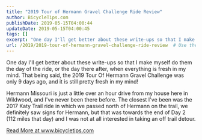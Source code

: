 ```yaml
---
title: "2019 Tour of Hermann Gravel Challenge Ride Review"
author: BicycleTips.com
publishDate: 2019-05-15T04:00:44
updateDate: 2019-05-15T04:00:45
tags: []
excerpt: "One day I'll get better about these write-ups so that I make myself do them the day of the ride, or the day there after, when everything is fresh in my mind. That being said, the 2019 Tour Of Hermann Gravel Challenge was only 9 days ago, and it is still pretty fresh in my mind!  Hermann Missouri is just a little over an hour drive from my house here in Wildwood, and I've never been there before. The closest I've been was the 2017 Katy Trail ride in which we passed north of Hermann on the trail, we definitely saw signs for Hermann, but that was towards the end of Day 2 (112 miles that day) and I was not at all interested in taking an off trail detour."
url: /2019/2019-tour-of-hermann-gravel-challenge-ride-review  # Use the generated URL with year
---
```

<p>One day I'll get better about these write-ups so that I make myself do them the day of the ride, or the day there after, when everything is fresh in my mind. That being said, the 2019 Tour Of Hermann Gravel Challenge was only 9 days ago, and it is still pretty fresh in my mind!</p>  <p>Hermann Missouri is just a little over an hour drive from my house here in Wildwood, and I've never been there before. The closest I've been was the 2017 Katy Trail ride in which we passed north of Hermann on the trail, we definitely saw signs for Hermann, but that was towards the end of Day 2 (112 miles that day) and I was not at all interested in taking an off trail detour.</p> <a href="https://www.bicycletips.com/tips/aid/46">Read More at www.bicycletips.com</a>

